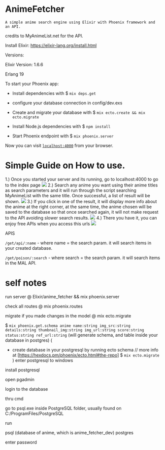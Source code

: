 # AnimeFetcher

`A simple anime search engine using Elixir with Phoenix framework and an API.`

credits to MyAnimeList.net for the API.

Install Elixir: https://elixir-lang.org/install.html



Versions:

Elixir Version: 1.6.6

Erlang 19



To start your Phoenix app:
  * Install dependencies with 
  $ `mix deps.get`
  
  * configure your database connection in config/dev.exs
  
  * Create and migrate your database with 
  $ `mix ecto.create && mix ecto.migrate`
  
  * Install Node.js dependencies with 
  $ `npm install`
  
  * Start Phoenix endpoint with 
  $ `mix phoenix.server`
  
  


Now you can visit [`localhost:4000`](http://localhost:4000) from your browser.



# Simple Guide on How to use.

1.) Once you started your server and its running, go to localhost:4000 to go to the index page
![](https://cdn.discordapp.com/attachments/430564751874064408/470441117083500556/part1.png)
2.) Search any anime you want using their anime titles as search parameters and it will run through the script searching MyAnimeList with the same title. Once successful, a list of result will be shown.
![](https://cdn.discordapp.com/attachments/430564751874064408/470441171412451339/part2.png)
3.) If you click in one of the result, it will display more info about the anime at the right corner, at the same time, the anime chosen will be saved to the database so that once searched again, it will not make request to the API avoiding slower search results.
![](https://cdn.discordapp.com/attachments/430564751874064408/470441209073238017/part3.png)
4.) There you have it, you can enjoy free APIs when you access this urls
![](https://cdn.discordapp.com/attachments/430564751874064408/470441205436645387/part4.png)

APIS

`/get/api/:name` - where name = the search param. it will search items in your created database.

`/get/poison/:search` - where search = the search param. it will search items in the MAL API.


# self notes 
run server @ Elixir/anime_fetcher && mix phoenix.server

check all routes @ mix phoenix.routes

migrate if you made changes in the model @ mix ecto.migrate

$ `mix phoenix.get.schema anime name:string img_src:string details:string thumbnail_img:string img_url:string score:string status:string ref_url:string`
(will generate schema, and table inside your database in postgres)
(
  * create database in your postgresql by running ecto schema
  // more info at [https://hexdocs.pm/phoenix/ecto.html#the-repo]
  $ `mix ecto.migrate`
)
enter postgresql to windows

install postgresql

open pgadmin

login to the database


thru cmd

go to psql.exe inside PostgreSQL folder, usually found on C:/ProgramFiles/PostgreSQL

run

psql (database of anime, which is anime_fetcher_dev) postgres

enter password
